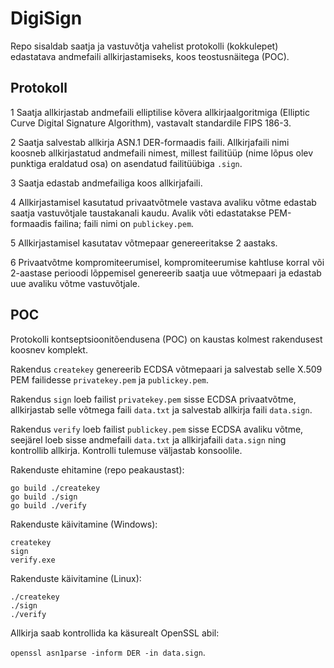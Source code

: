 # DigiSign

Repo sisaldab saatja ja vastuvõtja vahelist protokolli (kokkulepet) edastatava andmefaili allkirjastamiseks, koos teostusnäitega (POC).  

## Protokoll

1  Saatja allkirjastab andmefaili elliptilise kõvera allkirjaalgoritmiga (Elliptic Curve Digital Signature Algorithm), vastavalt standardile FIPS 186-3.

2  Saatja salvestab allkirja ASN.1 DER-formaadis faili. Allkirjafaili nimi koosneb allkirjastatud andmefaili nimest, millest failitüüp (nime lõpus olev punktiga eraldatud osa) on asendatud failitüübiga `.sign`.

3  Saatja edastab andmefailiga koos allkirjafaili.

4  Allkirjastamisel kasutatud privaatvõtmele vastava avaliku võtme edastab saatja vastuvõtjale taustakanali kaudu. Avalik võti edastatakse PEM-formaadis failina; faili nimi on `publickey.pem`.

5  Allkirjastamisel kasutatav võtmepaar genereeritakse 2 aastaks.

6  Privaatvõtme kompromiteerumisel, kompromiteerumise kahtluse korral või 2-aastase perioodi lõppemisel genereerib saatja uue võtmepaari ja edastab uue avaliku võtme vastuvõtjale.

## POC

Protokolli kontseptsioonitõendusena (POC) on kaustas kolmest rakendusest koosnev komplekt.

Rakendus `createkey` genereerib ECDSA võtmepaari ja salvestab selle X.509 PEM failidesse `privatekey.pem` ja `publickey.pem`.

Rakendus `sign` loeb failist `privatekey.pem` sisse ECDSA privaatvõtme, allkirjastab selle võtmega faili `data.txt` ja salvestab allkirja faili `data.sign`.

Rakendus `verify` loeb failist `publickey.pem` sisse ECDSA avaliku võtme, seejärel loeb sisse andmefaili `data.txt` ja allkirjafaili `data.sign` ning kontrollib allkirja. Kontrolli tulemuse väljastab konsoolile.

Rakenduste ehitamine (repo peakaustast):

````
go build ./createkey
go build ./sign
go build ./verify
````

Rakenduste käivitamine (Windows):

````
createkey
sign
verify.exe
````

Rakenduste käivitamine (Linux):

````
./createkey
./sign
./verify
````

Allkirja saab kontrollida ka käsurealt OpenSSL abil:

`openssl asn1parse -inform DER -in data.sign`.
